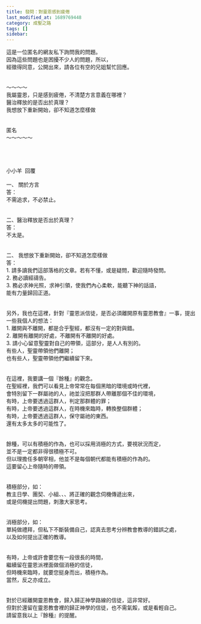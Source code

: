 ```yaml
---
title: 發問：對靈恩感到疲倦
last_modified_at: 1689769448
category: 成聖之路
tags: []
sidebar: 
---
```


  <div>這是一位匿名的網友私下詢問我的問題。</div>

<div>因為這些問題也是困擾不少人的問題，所以，</div>

<div>經徵得同意，公開出來，請各位有空的兄姐幫忙回應。</div>

<div>&nbsp;</div>

<div>&nbsp;</div>

<div>～～～～</div>

<div>我屬靈恩，只是感到疲倦，不清楚方言意義在哪裡？</div>

<div>醫治釋放的是否出於真理？</div>

<div>我想放下重新開始，卻不知道怎麼樣做</div>

<div>&nbsp;</div>

<div>&nbsp;</div>

<div>匿名</div>

<div>～～～～～</div>

<div>&nbsp;</div>

<div>&nbsp;</div>

<div>&nbsp;</div>

<div>&nbsp;</div>

<div>小小羊&nbsp; 回覆</div>

<div>&nbsp;</div>

<div>一、<span style="white-space:pre"> </span>關於方言</div>

<div>答：</div>

<div>不需追求，不必禁止。</div>

<div>&nbsp;</div>

<div>&nbsp;</div>

<div>二、醫治釋放是否出於真理？</div>

<div>答：</div>

<div>不太是。</div>

<div>&nbsp;</div>

<div>&nbsp;</div>

<div>二、<span style="white-space:pre"> </span>我想放下重新開始，卻不知道怎麼樣做</div>

<div>答：</div>

<div>1.<span style="white-space:pre"> </span>請多讀我們這部落格的文章。若有不懂，或是疑問，歡迎隨時發問。</div>

<div>2. 務必讀經禱告。</div>

<div>3. 務必求神光照，求神引領，使我們內心柔軟，能聽下神的話語，</div>

<div>能有力量歸回正道。</div>

<div>&nbsp;</div>

<div>&nbsp;</div>

<div>另外，我也在這裡，針對『靈恩派信徒，是否必須離開原有靈恩教會』一事，提出一些我個人的想法：</div>

<div>1. 離開與不離開，都是合乎聖經，都沒有一定的對與錯。</div>

<div>2. 離開有離開的好處，不離開有不離開的好處。</div>

<div>3. 請小心留意聖靈對自己的帶領，這部分，是人人有別的。</div>

<div>有些人，聖靈帶領他們離開；</div>

<div>也有些人，聖靈帶領他們繼續留下來。</div>

<div>&nbsp;</div>

<div>&nbsp;</div>

<div>在這裡，我要講一個『餘種』的觀念。</div>

<div>在聖經裡，我們可以看見上帝常常在每個黑暗的環境或時代裡，</div>

<div>會特別留下一群屬祂的人，祂並沒把那群人帶離那個不佳的環境，</div>

<div>有時，上帝要透過這群人，判定那群體的罪；</div>

<div>有時，上帝要透過這群人，在時機來臨時，轉換整個群體；</div>

<div>有時，上帝要透過這群人，保守屬祂的東西。</div>

<div>還有太多太多的可能性了。</div>

<div>&nbsp;</div>

<div>&nbsp;</div>

<div>餘種，可以有積極的作為，也可以採用消極的方式，要視狀況而定，</div>

<div>並不是一定都非得很積極不可。</div>

<div>但以理擔任多朝宰相，他並不是每個朝代都能有積極的作為的。</div>

<div>這要留心上帝隨時的帶領。</div>

<div>&nbsp;</div>

<div>&nbsp;</div>

<div>積極部分，如：</div>

<div>教主日學、團契、小組、、、將正確的觀念伺機傳遞出來，</div>

<div>或是伺機提出問題，刺激大家思考。</div>

<div>&nbsp;</div>

<div>&nbsp;</div>

<div>消極部分，如：</div>

<div>單純做禮拜，但私下不斷裝備自己，認真去思考分辨教會教導的錯誤之處，</div>

<div>以及如何提出正確的教導。</div>

<div>&nbsp;</div>

<div>&nbsp;</div>

<div>有時，上帝或許會要您有一段很長的時間，</div>

<div>繼續留在靈恩派裡面做個消極的信徒，</div>

<div>但時機來臨時，就要您挺身而出，積極作為。</div>

<div>當然，反之亦成立。</div>

<div>&nbsp;</div>

<div>&nbsp;</div>

<div>對於已經離開靈恩教會，歸入歸正神學路線的信徒，這非常好。</div>

<div>但對於還留在靈恩教會裡的歸正神學的信徒，也不需氣餒，或是看輕自己。</div>

<div>請留意我以上『餘種』的提醒。</div>
